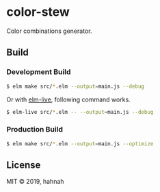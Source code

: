 # color-stew
Color combinations generator.

## Build

### Development Build

```sh
$ elm make src/*.elm --output=main.js --debug
```

Or with [elm-live](https://www.npmjs.com/package/elm-live), following command works.

```sh
$ elm-live src/*.elm -- --output=main.js --debug
```

### Production Build

```sh
$ elm make src/*.elm --output=main.js --optimize
```

## License

MIT &copy; 2019, hahnah
